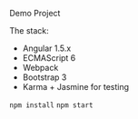 Demo Project

The stack:

* Angular 1.5.x
* ECMAScript 6
* Webpack
* Bootstrap 3
* Karma + Jasmine for testing

```npm install```
```npm start```
